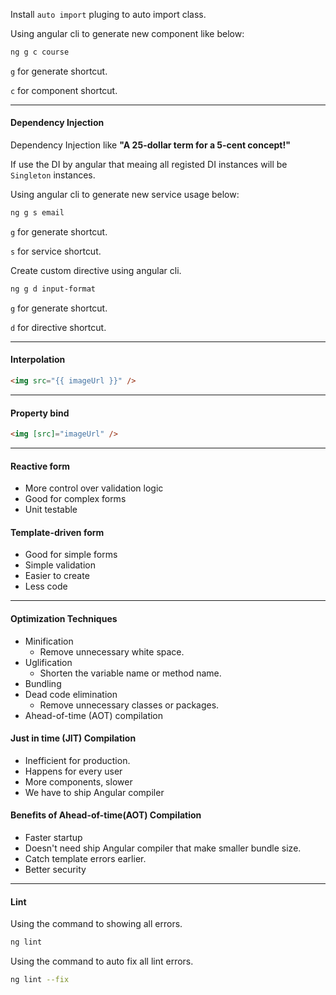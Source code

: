 Install `auto import` pluging to auto import class.

Using angular cli to generate new component like below:
```sh
ng g c course
```
`g` for generate shortcut.

`c` for component shortcut.

---
#### Dependency Injection ####
Dependency Injection like **"A 25-dollar term for a 5-cent concept!"**

If use the DI by angular that meaing all registed DI instances will be `Singleton` instances.

Using angular cli to generate new service usage below:
```sh
ng g s email
```

`g` for generate shortcut.

`s` for service shortcut.

Create custom directive using angular cli.
```sh
ng g d input-format
```

`g` for generate shortcut.

`d` for directive shortcut.

---
#### Interpolation ####
```html
<img src="{{ imageUrl }}" />
```

---
#### Property bind ####
```html
<img [src]="imageUrl" />
```
---
#### Reactive form ####
* More control over validation logic
* Good for complex forms
* Unit testable

#### Template-driven form ####
* Good for simple forms
* Simple validation
* Easier to create
* Less code

---
#### Optimization Techniques ####
* Minification
    * Remove unnecessary white space.
* Uglification
    * Shorten the variable name or method name.
* Bundling
* Dead code elimination
    * Remove unnecessary classes or packages.
* Ahead-of-time (AOT) compilation

#### Just in time (JIT) Compilation ####
* Inefficient for production.
* Happens for every user
* More components, slower
* We have to ship Angular compiler

#### Benefits of Ahead-of-time(AOT) Compilation ####
* Faster startup
* Doesn't need ship Angular compiler that make smaller bundle size.
* Catch template errors earlier.
* Better security

---

#### Lint ####

Using the command to showing all errors.
```sh
ng lint
```

Using the command to auto fix all lint errors.
```sh
ng lint --fix
```
